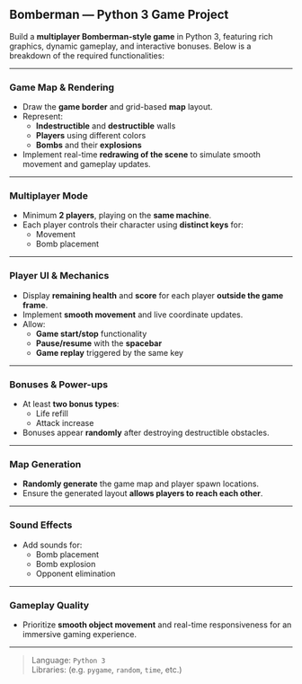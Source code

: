 ## Bomberman — Python 3 Game Project

Build a **multiplayer Bomberman-style game** in Python 3, featuring rich graphics, dynamic gameplay, and interactive bonuses. Below is a breakdown of the required functionalities:

---

### Game Map & Rendering

- Draw the **game border** and grid-based **map** layout.
- Represent:
  - **Indestructible** and **destructible** walls
  - **Players** using different colors
  - **Bombs** and their **explosions**
- Implement real-time **redrawing of the scene** to simulate smooth movement and gameplay updates.

---

### Multiplayer Mode

- Minimum **2 players**, playing on the **same machine**.
- Each player controls their character using **distinct keys** for:
  - Movement
  - Bomb placement

---

### Player UI & Mechanics

- Display **remaining health** and **score** for each player **outside the game frame**.
- Implement **smooth movement** and live coordinate updates.
- Allow:
  - **Game start/stop** functionality
  - **Pause/resume** with the **spacebar**
  - **Game replay** triggered by the same key

---

### Bonuses & Power-ups

- At least **two bonus types**:
  - Life refill
  - Attack increase
- Bonuses appear **randomly** after destroying destructible obstacles.

---

### Map Generation

- **Randomly generate** the game map and player spawn locations.
- Ensure the generated layout **allows players to reach each other**.

---

### Sound Effects

- Add sounds for:
  - Bomb placement
  - Bomb explosion
  - Opponent elimination

---

### Gameplay Quality

- Prioritize **smooth object movement** and real-time responsiveness for an immersive gaming experience.

---

> Language: `Python 3`  
> Libraries: (e.g. `pygame`, `random`, `time`, etc.)
